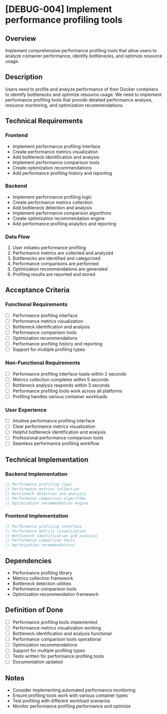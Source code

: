 # [DEBUG-004] Implement performance profiling tools

## Overview

Implement comprehensive performance profiling tools that allow users to analyze container performance, identify bottlenecks, and optimize resource usage.

## Description

Users need to profile and analyze performance of their Docker containers to identify bottlenecks and optimize resource usage. We need to implement performance profiling tools that provide detailed performance analysis, resource monitoring, and optimization recommendations.

## Technical Requirements

### Frontend

- Implement performance profiling interface
- Create performance metrics visualization
- Add bottleneck identification and analysis
- Implement performance comparison tools
- Create optimization recommendations
- Add performance profiling history and reporting

### Backend

- Implement performance profiling logic
- Create performance metrics collection
- Add bottleneck detection and analysis
- Implement performance comparison algorithms
- Create optimization recommendation engine
- Add performance profiling analytics and reporting

### Data Flow

1. User initiates performance profiling
2. Performance metrics are collected and analyzed
3. Bottlenecks are identified and categorized
4. Performance comparisons are performed
5. Optimization recommendations are generated
6. Profiling results are reported and stored

## Acceptance Criteria

### Functional Requirements

- [ ] Performance profiling interface
- [ ] Performance metrics visualization
- [ ] Bottleneck identification and analysis
- [ ] Performance comparison tools
- [ ] Optimization recommendations
- [ ] Performance profiling history and reporting
- [ ] Support for multiple profiling types

### Non-Functional Requirements

- [ ] Performance profiling interface loads within 2 seconds
- [ ] Metrics collection completes within 5 seconds
- [ ] Bottleneck analysis responds within 3 seconds
- [ ] Performance profiling tools work across all platforms
- [ ] Profiling handles various container workloads

### User Experience

- [ ] Intuitive performance profiling interface
- [ ] Clear performance metrics visualization
- [ ] Helpful bottleneck identification and analysis
- [ ] Professional performance comparison tools
- [ ] Seamless performance profiling workflow

## Technical Implementation

### Backend Implementation

```rust
// Performance profiling logic
// Performance metrics collection
// Bottleneck detection and analysis
// Performance comparison algorithms
// Optimization recommendation engine
```

### Frontend Implementation

```typescript
// Performance profiling interface
// Performance metrics visualization
// Bottleneck identification and analysis
// Performance comparison tools
// Optimization recommendations
```

## Dependencies

- Performance profiling library
- Metrics collection framework
- Bottleneck detection utilities
- Performance comparison tools
- Optimization recommendation framework

## Definition of Done

- [ ] Performance profiling tools implemented
- [ ] Performance metrics visualization working
- [ ] Bottleneck identification and analysis functional
- [ ] Performance comparison tools operational
- [ ] Optimization recommendations
- [ ] Support for multiple profiling types
- [ ] Tests written for performance profiling tools
- [ ] Documentation updated

## Notes

- Consider implementing automated performance monitoring
- Ensure profiling tools work with various container types
- Test profiling with different workload scenarios
- Monitor performance profiling performance and optimize
